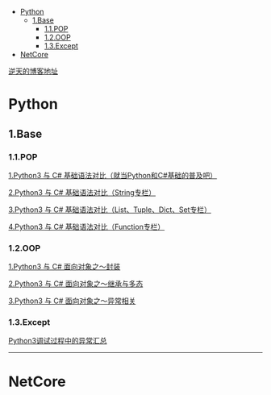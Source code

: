 - [Python](#python)
    - [1.Base](#1base)
        - [1.1.POP](#11pop)
        - [1.2.OOP](#12oop)
        - [1.3.Except](#13except)
- [NetCore](#netcore)

<p><a href="https://www.cnblogs.com/dotnetcrazy">逆天的博客地址</a></p>

# Python

## 1.Base

### 1.1.POP

<p><a href="./python/base/pop/1.base.md" target="_blank">1.Python3 与 C# 基础语法对比（就当Python和C#基础的普及吧）</a></p>

<a href="./python/base/pop/2.str.md" target="_blank">2.Python3 与 C# 基础语法对比（String专栏）</a>

<a href="./python/base/pop/3.list_tuple_dict_set.md" target="_blank">3.Python3 与 C# 基础语法对比（List、Tuple、Dict、Set专栏）</a>

<a href="./python/base/pop/4.func.md" target="_blank">4.Python3 与 C# 基础语法对比（Function专栏）</a>

### 1.2.OOP

<a href="./python/base/oop/1.封装.md" target="_blank">1.Python3 与 C# 面向对象之～封装</a>

<a href="./python/base/oop/2.继承与多态.md" target="_blank">2.Python3 与 C# 面向对象之～继承与多态</a>

<a href="./python/base/oop/3.异常相关.md" target="_blank">3.Python3 与 C# 面向对象之～异常相关</a>

### 1.3.Except
<p><a href="https://www.cnblogs.com/dotnetcrazy/p/9192089.html" target="_blank">Python3调试过程中的异常汇总</a></p>

---

# NetCore
